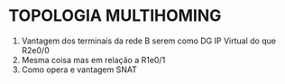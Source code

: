 # TOPOLOGIA MULTIHOMING

1) Vantagem dos terminais da rede B serem como DG IP Virtual do que R2e0/0
2) Mesma coisa mas em relação a R1e0/1
3) Como opera e vantagem SNAT